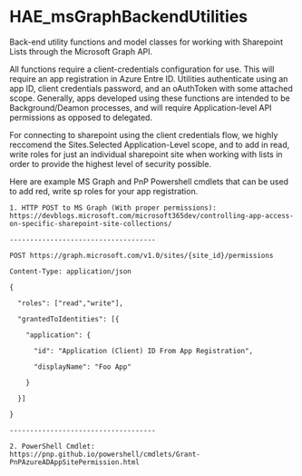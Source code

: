 # HAE_msGraphBackendUtilities
Back-end utility functions and model classes for working with Sharepoint Lists through the Microsoft Graph API.

All functions require a client-credentials configuration for use. This will require an app registration in Azure Entre ID. Utilities authenticate using an app ID, client credentials password, and an oAuthToken with some attached scope. Generally, apps developed using these functions are intended to be Background/Deamon processes, and will require Application-level API permissions as opposed to delegated.

For connecting to sharepoint using the client credentials flow, we highly reccomend the Sites.Selected Application-Level scope, and to add in read, write roles for just an individual sharepoint site when working with lists in order to provide the highest level of security possible.

Here are example MS Graph and PnP Powershell cmdlets that can be used to add red, write sp roles for your app registration.

    1. HTTP POST to MS Graph (With proper permissions):
    https://devblogs.microsoft.com/microsoft365dev/controlling-app-access-on-specific-sharepoint-site-collections/
    
    ------------------------------------
  
    POST https://graph.microsoft.com/v1.0/sites/{site_id}/permissions
  
    Content-Type: application/json
  
    {
  
      "roles": ["read","write"],
  
      "grantedToIdentities": [{
  
        "application": {
  
          "id": "Application (Client) ID From App Registration",
  
          "displayName": "Foo App"
  
        }
  
      }]
  
    }
  
    ------------------------------------
  
    2. PowerShell Cmdlet:
    https://pnp.github.io/powershell/cmdlets/Grant-PnPAzureADAppSitePermission.html

